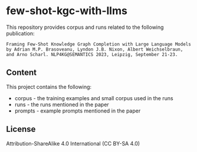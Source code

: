 # few-shot-kgc-with-llms


This repository provides corpus and runs related to the following publication:

```
Framing Few-Shot Knowledge Graph Completion with Large Language Models by Adrian M.P. Brasoveanu, Lyndon J.B. Nixon, Albert Weichselbraun, and Arno Scharl. NLP4KG@SEMANTICS 2023, Leipzig, September 21-23.
```

## Content

This project contains the following:
- corpus - the training examples and small corpus used in the runs
- runs - the runs mentioned in the paper
- prompts - example prompts mentioned in the paper

## License

Attribution-ShareAlike 4.0 International (CC BY-SA 4.0)


